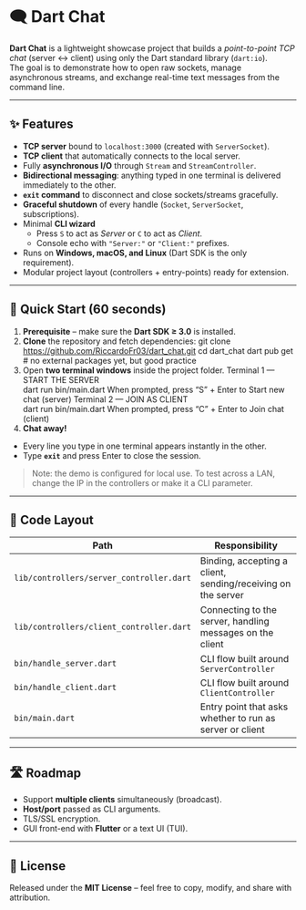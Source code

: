 # 🗨️ Dart Chat

**Dart Chat** is a lightweight showcase project that builds a *point-to-point TCP chat* (server ↔ client) using only the Dart standard library (`dart:io`).  
The goal is to demonstrate how to open raw sockets, manage asynchronous streams, and exchange real-time text messages from the command line.

---

## ✨ Features

- **TCP server** bound to `localhost:3000` (created with `ServerSocket`).
- **TCP client** that automatically connects to the local server.
- Fully **asynchronous I/O** through `Stream` and `StreamController`.
- **Bidirectional messaging**: anything typed in one terminal is delivered immediately to the other.
- **`exit` command** to disconnect and close sockets/streams gracefully.
- **Graceful shutdown** of every handle (`Socket`, `ServerSocket`, subscriptions).
- Minimal **CLI wizard**  
  - Press `S` to act as *Server* or `C` to act as *Client*.  
  - Console echo with `"Server:"` or `"Client:"` prefixes.
- Runs on **Windows, macOS, and Linux** (Dart SDK is the only requirement).
- Modular project layout (controllers + entry-points) ready for extension.

---

## 🚀 Quick Start (60 seconds)

1. **Prerequisite** – make sure the **Dart SDK ≥ 3.0** is installed.
2. **Clone** the repository and fetch dependencies:
git clone https://github.com/RiccardoFr03/dart_chat.git
cd dart_chat
dart pub get # no external packages yet, but good practice
3. Open **two terminal windows** inside the project folder.
Terminal 1 — START THE SERVER  
dart run bin/main.dart
When prompted, press “S” + Enter to Start new chat (server)
Terminal 2 — JOIN AS CLIENT  
dart run bin/main.dart
When prompted, press “C” + Enter to Join chat (client)
4. **Chat away!**  
- Every line you type in one terminal appears instantly in the other.  
- Type **`exit`** and press Enter to close the session.

> Note: the demo is configured for local use. To test across a LAN, change the IP in the controllers or make it a CLI parameter.

---

## 📁 Code Layout

| Path                                    | Responsibility                                                  |
|-----------------------------------------|-----------------------------------------------------------------|
| `lib/controllers/server_controller.dart`| Binding, accepting a client, sending/receiving on the server    |
| `lib/controllers/client_controller.dart`| Connecting to the server, handling messages on the client       |
| `bin/handle_server.dart`                | CLI flow built around `ServerController`                        |
| `bin/handle_client.dart`                | CLI flow built around `ClientController`                        |
| `bin/main.dart`                         | Entry point that asks whether to run as server or client        |

---

## 🛣️ Roadmap

- Support **multiple clients** simultaneously (broadcast).
- **Host/port** passed as CLI arguments.
- TLS/SSL encryption.
- GUI front-end with **Flutter** or a text UI (TUI).

---

## 📄 License

Released under the **MIT License** – feel free to copy, modify, and share with attribution.
